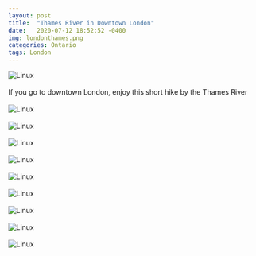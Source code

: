 ```yaml
---
layout: post
title:  "Thames River in Downtown London"
date:   2020-07-12 18:52:52 -0400
img: londonthames.png
categories: Ontario
tags: London
---
```


![Linux]({{site.baseurl}}/images/londonthames.png)
<br>
<br>
If you go to downtown London, enjoy this short hike by the Thames River
<br>
<br>
![Linux]({{site.baseurl}}/images/londonthames1.jpg)
<br>
<br>
![Linux]({{site.baseurl}}/images/londonthames2.jpg)
<br>
<br>
![Linux]({{site.baseurl}}/images/londonthames3.jpg)
<br>
<br>
![Linux]({{site.baseurl}}/images/londonthames4.jpg)
<br>
<br>
![Linux]({{site.baseurl}}/images/londonthames5.jpg)
<br>
<br>
![Linux]({{site.baseurl}}/images/londonthames6.jpg)
<br>
<br>
![Linux]({{site.baseurl}}/images/londonthames7.jpg)
<br>
<br>
![Linux]({{site.baseurl}}/images/londonthames8.jpg)
<br>
<br>
![Linux]({{site.baseurl}}/images/londonthames9.jpg)
